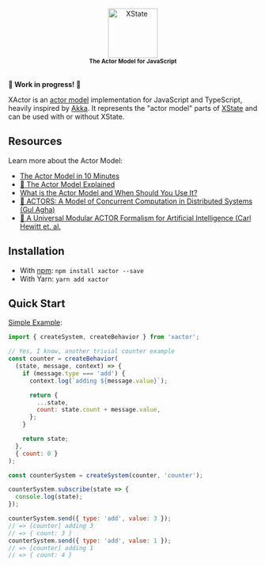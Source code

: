 <p align="center">
  <br />
  <img src="https://s3.amazonaws.com/media-p.slid.es/uploads/174419/images/7647776/xactor-logo.svg" alt="XState" width="100"/>
  <br />
    <sub><strong>The Actor Model for JavaScript</strong></sub>
  <br />
  <br />
</p>

**🚧 Work in progress! 🚧**

XActor is an [actor model](https://en.wikipedia.org/wiki/Actor_model) implementation for JavaScript and TypeScript, heavily inspired by [Akka](https://akka.io/). It represents the "actor model" parts of [XState](https://github.com/davidkpiano/xstate) and can be used with or without XState.

## Resources

Learn more about the Actor Model:

- [The Actor Model in 10 Minutes](https://www.brianstorti.com/the-actor-model/)
- [🎥 The Actor Model Explained](https://www.youtube.com/watch?v=ELwEdb_pD0k)
- [What is the Actor Model and When Should You Use It?](https://mattferderer.com/what-is-the-actor-model-and-when-should-you-use-it)
- [📄 ACTORS: A Model of Concurrent Computation in Distributed Systems (Gul Agha)](https://dspace.mit.edu/handle/1721.1/6952)
- [📄 A Universal Modular ACTOR Formalism for Artificial Intelligence (Carl Hewitt et. al.](https://www.semanticscholar.org/paper/A-Universal-Modular-ACTOR-Formalism-for-Artificial-Hewitt-Bishop/acb2f7040e21cbe456030c8535bc3f2aafe83b02)


## Installation

- With [npm](https://www.npmjs.com/package/xactor): `npm install xactor --save`
- With Yarn: `yarn add xactor`

## Quick Start

[Simple Example](https://codesandbox.io/s/simple-xactor-example-7iyck?file=/src/index.js):
```js
import { createSystem, createBehavior } from 'xactor';

// Yes, I know, another trivial counter example
const counter = createBehavior(
  (state, message, context) => {
    if (message.type === 'add') {
      context.log(`adding ${message.value}`);

      return {
        ...state,
        count: state.count + message.value,
      };
    }

    return state;
  },
  { count: 0 }
);

const counterSystem = createSystem(counter, 'counter');

counterSystem.subscribe(state => {
  console.log(state);
});

counterSystem.send({ type: 'add', value: 3 });
// => [counter] adding 3
// => { count: 3 }
counterSystem.send({ type: 'add', value: 1 });
// => [counter] adding 1
// => { count: 4 }
```
